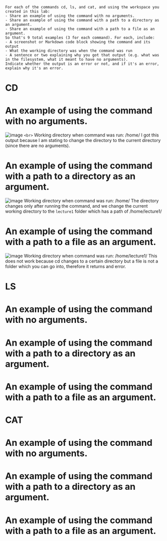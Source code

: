 ```
For each of the commands cd, ls, and cat, and using the workspace you created in this lab:
- Share an example of using the command with no arguments.
- Share an example of using the command with a path to a directory as an argument.
- Share an example of using the command with a path to a file as an argument.
So that's 9 total examples (3 for each command). For each, include:
- A screenshot or Markdown code block showing the command and its output
- What the working directory was when the command was run
- A sentence or two explaining why you got that output (e.g. what was in the filesystem, what it meant to have no arguments).
Indicate whether the output is an error or not, and if it's an error, explain why it's an error.
```
# CD
# An example of using the command with no arguments.
![image](https://github.com/widjaja0/cse15l-lab-report/assets/62527551/6476d294-e634-4c59-b7bb-6aff6537d3ca) `<br>`
Working directory when command was run: /home/
I got this output because I am stating to change the directory to the current directory (since there are no arguments).

# An example of using the command with a path to a directory as an argument.
![image](https://github.com/widjaja0/cse15l-lab-report/assets/62527551/56db7d46-b591-4958-b9b9-9e06b951e20b)
Working directory when command was run: /home/
The directory changes only after running the command, and we change the current working directory to the `lecture1` folder which has a path of /home/lecture1/

# An example of using the command with a path to a file as an argument.
![image](https://github.com/widjaja0/cse15l-lab-report/assets/62527551/0c0c5077-1437-4921-8330-94a340bccde0)
Working directory when command was run: /home/lecture1/
This does not work because cd changes to a certain directory but a file is not a folder which you can go into, therefore it returns and error.

# LS
# An example of using the command with no arguments.
# An example of using the command with a path to a directory as an argument.
# An example of using the command with a path to a file as an argument.

# CAT
# An example of using the command with no arguments.
# An example of using the command with a path to a directory as an argument.
# An example of using the command with a path to a file as an argument.
